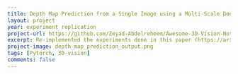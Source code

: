 ```yaml
---
title: Depth Map Prediction from a Single Image using a Multi-Scale Deep Network
layout: project 
year: experiment replication
project-url: https://github.com/Zeyad-Abdelreheem/Awesome-3D-Vision-Notebooks/blob/main/depth_map_prediction_from_single_image.ipynb
excerpt: Re-implemented the experiments done in this paper (https://arxiv.org/pdf/1406.2283). The authors used 2 CNN based neural nets to predict the depth map of the given input (single) image.
project-image: depth_map_prediction_output.png
tags: [Pytorch, 3D-vision]
comments: false
---
```

